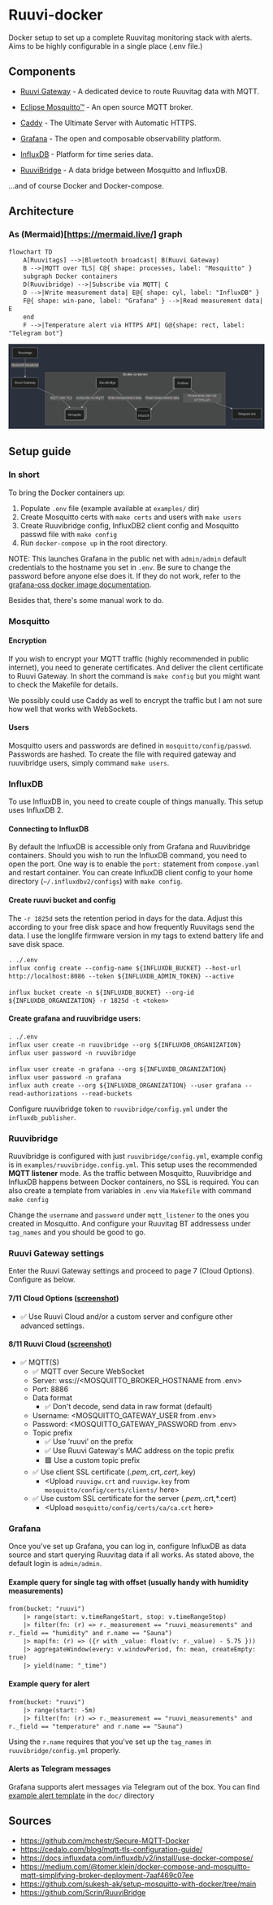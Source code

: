 # Ruuvi-docker
Docker setup to set up a complete Ruuvitag monitoring stack with alerts. Aims to be highly configurable in a single place (.env file.)

## Components

- [Ruuvi Gateway](https://ruuvi.com/gateway/) - A dedicated device to route Ruuvitag data with MQTT.

- [Eclipse Mosquitto™](https://mosquitto.org/) - An open source MQTT broker.

- [Caddy](https://caddyserver.com/) - The Ultimate Server with Automatic HTTPS.

- [Grafana](https://grafana.com/) - The open and composable observability platform.

- [InfluxDB](https://www.influxdata.com/) - Platform for time series data.

- [RuuviBridge](https://github.com/Scrin/RuuviBridge) - A data bridge between Mosquitto and InfluxDB.

...and of course Docker and Docker-compose.

## Architecture

### As (Mermaid)[https://mermaid.live/] graph

```
flowchart TD
    A[Ruuvitags] -->|Bluetooth broadcast| B(Ruuvi Gateway)
    B -->|MQTT over TLS| C@{ shape: processes, label: "Mosquitto" }
    subgraph Docker containers
    D(Ruuvibridge) -->|Subscribe via MQTT| C
    D -->|Write measurement data| E@{ shape: cyl, label: "InfluxDB" }
    F@{ shape: win-pane, label: "Grafana" } -->|Read measurement data| E
    end
    F -->|Temperature alert via HTTPS API| G@{shape: rect, label: "Telegram bot"}
```
![Preview](https://raw.githubusercontent.com/laiti/ruuvi-dashboard/main/doc/architecture.png)

## Setup guide

### In short
To bring the Docker containers up:
1) Populate `.env` file (example available at `examples/` dir)
2) Create Mosquitto certs with `make certs` and users with `make users`
3) Create Ruuvibridge config, InfluxDB2 client config and Mosquitto passwd file with `make config`
4) Run `docker-compose up` in the root directory.

NOTE: This launches Grafana in the public net with `admin/admin` default credentials to the hostname you set in `.env`. Be sure to change the password before anyone else does it. If they do not work, refer to the [grafana-oss docker image documentation](https://hub.docker.com/r/grafana/grafana-oss).

Besides that, there's some manual work to do.

### Mosquitto

#### Encryption
If you wish to encrypt your MQTT traffic (highly recommended in public internet), you need to generate certificates. And deliver the client certificate to Ruuvi Gateway. In short the command is `make config` but you might want to check the Makefile for details.

We possibly could use Caddy as well to encrypt the traffic but I am not sure how well that works with WebSockets.

#### Users
Mosquitto users and passwords are defined in `mosquitto/config/passwd`. Passwords are hashed. To create the file with required gateway and ruuvibridge users, simply command `make users`.

### InfluxDB
To use InfluxDB in, you need to create couple of things manually. This setup uses InfluxDB 2.

#### Connecting to InfluxDB

By default the InfluxDB is accessible only from Grafana and Ruuvibridge containers. Should you wish to run the InfluxDB command, you need to open the port. One way is to enable the `port:` statement from `compose.yaml` and restart container. You can create InfluxDB client config to your home directory (`~/.influxdbv2/configs`) with `make config`.

#### Create ruuvi bucket and config

The `-r 1825d` sets the retention period in days for the data. Adjust this according to your free disk space and how frequently Ruuvitags send the data. I use the longlife firmware version in my tags to extend battery life and save disk space.

```
. ./.env
influx config create --config-name ${INFLUXDB_BUCKET} --host-url http://localhost:8086 --token ${INFLUXDB_ADMIN_TOKEN} --active

influx bucket create -n ${INFLUXDB_BUCKET} --org-id ${INFLUXDB_ORGANIZATION} -r 1825d -t <token>
```

#### Create grafana and ruuvibridge users:
```
. ./.env
influx user create -n ruuvibridge --org ${INFLUXDB_ORGANIZATION}
influx user password -n ruuvibridge

influx user create -n grafana --org ${INFLUXDB_ORGANIZATION}
influx user password -n grafana
influx auth create --org ${INFLUXDB_ORGANIZATION} --user grafana --read-authorizations --read-buckets
```

Configure ruuvibridge token to `ruuvibridge/config.yml` under the `influxdb_publisher`.

### Ruuvibridge

Ruuvibridge is configured with just `ruuvibridge/config.yml`, example config is in `examples/ruuvibridge.config.yml`. This setup uses the recommended **MQTT listener** mode. As the traffic between Mosquitto, Ruuvibridge and InfluxDB happens between Docker containers, no SSL is required. You can also create a template from variables in `.env` via `Makefile` with command `make config`

Change the `username` and `password` under `mqtt_listener` to the ones you created in Mosquitto. And configure your Ruuvitag BT addressess under `tag_names` and you should be good to go.

### Ruuvi Gateway settings

Enter the Ruuvi Gateway settings and proceed to page 7 (Cloud Options). Configure as below.

#### 7/11 Cloud Options ([screenshot](doc/ruuvi-gateway-settings-7-cloud-options.png))

-	✅ Use Ruuvi Cloud and/or a custom server and configure other advanced settings.

#### 8/11 Ruuvi Cloud ([screenshot](doc/ruuvi-gateway-settings-8-custom-server-mqtt.png))

- ✅ MQTT(S)
   - ✅ MQTT over Secure WebSocket
    - Server: wss://<MOSQUITTO_BROKER_HOSTNAME from .env>
    - Port: 8886
    - Data format
    	- ✅ Don't decode, send data in raw format (default)
    - Username: <MOSQUITTO_GATEWAY_USER from .env>
    - Password: <MOSQUITTO_GATEWAY_PASSWORD from .env>
    - Topic prefix
        - ✅ Use ‘ruuvi’ on the prefix
        - ✅ Use Ruuvi Gateway's MAC address on the topic prefix
        - 🟩 Use a custom topic prefix
    - ✅ Use client SSL certificate (*.pem,*.crt,*.cert,*.key)
        - <Upload `ruuvigw.crt` and `ruuvigw.key` from `mosquitto/config/certs/clients/` here>
    - ✅ Use custom SSL certificate for the server (*.pem,*.crt,*.cert)
    	- <Upload `mosquitto/config/certs/ca/ca.crt` here>

### Grafana

Once you've set up Grafana, you can log in, configure InfluxDB as data source and start querying Ruuvitag data if all works. As stated above, the default login is `admin/admin`.

#### Example query for single tag with offset (usually handy with humidity measurements)

```
from(bucket: "ruuvi")
    |> range(start: v.timeRangeStart, stop: v.timeRangeStop)
    |> filter(fn: (r) => r._measurement == "ruuvi_measurements" and r._field == "humidity" and r.name == "Sauna")
    |> map(fn: (r) => ({r with _value: float(v: r._value) - 5.75 }))
    |> aggregateWindow(every: v.windowPeriod, fn: mean, createEmpty: true)
    |> yield(name: "_time")
```

#### Example query for alert
```
from(bucket: "ruuvi")
    |> range(start: -5m)
    |> filter(fn: (r) => r._measurement == "ruuvi_measurements" and r._field == "temperature" and r.name == "Sauna")
```

Using the `r.name` requires that you've set up the `tag_names` in `ruuvibridge/config.yml` properly.

#### Alerts as Telegram messages
Grafana supports alert messages via Telegram out of the box. You can find [example alert template](examples/telegram-alert.template) in the `doc/` directory
## Sources

- https://github.com/mchestr/Secure-MQTT-Docker
- https://cedalo.com/blog/mqtt-tls-configuration-guide/
- https://docs.influxdata.com/influxdb/v2/install/use-docker-compose/
- https://medium.com/@tomer.klein/docker-compose-and-mosquitto-mqtt-simplifying-broker-deployment-7aaf469c07ee
- https://github.com/sukesh-ak/setup-mosquitto-with-docker/tree/main
- https://github.com/Scrin/RuuviBridge